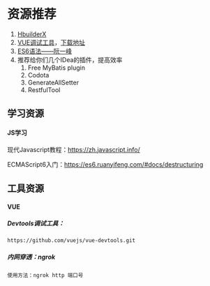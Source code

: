 # 资源推荐

1. [HbuilderX](https://www.dcloud.io/hbuilderx.html)
2. [VUE调试工具](https://www.cnblogs.com/chenhuichao/p/11039427.html)，[下载地址](https://gitee.com/mirrors/vue-devtools/tree/master/)
3. [ES6语法——阮一峰](https://es6.ruanyifeng.com/#docs/destructuring)
4. 推荐给你们几个IDea的插件，提高效率 
   1. Free MyBatis plugin 
   2. Codota 
   3. GenerateAllSetter
   4. RestfulTool

## 学习资源

#### JS学习

现代Javascript教程：https://zh.javascript.info/

ECMAScript6入门：https://es6.ruanyifeng.com/#docs/destructuring



## 工具资源

#### VUE

##### Devtools调试工具：

```
https://github.com/vuejs/vue-devtools.git
```

##### 内网穿透：ngrok

```
使用方法：ngrok http 端口号
```

